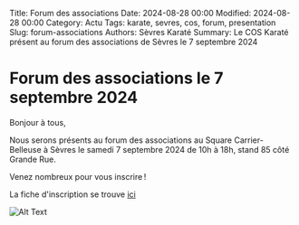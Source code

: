 Title: Forum des associations
Date: 2024-08-28 00:00
Modified: 2024-08-28 00:00
Category: Actu 
Tags: karate, sevres, cos, forum, presentation
Slug: forum-associations
Authors: Sèvres Karaté 
Summary: Le COS Karaté présent au forum des associations de Sèvres le 7 septembre 2024

# Forum des associations le 7 septembre 2024
Bonjour à tous,

Nous serons présents au forum des associations au Square Carrier-Belleuse à Sèvres le samedi 7 septembre 2024 de 10h à 18h, stand 85 côté Grande Rue.

Venez nombreux pour vous inscrire !

La fiche d'inscription se trouve [ici]({static}/pdfs/fiche_inscription_coskarate_2024-2025.pdf)

![Alt Text]({static}/images/cos_karate_plaquette.jpg)
